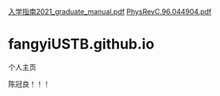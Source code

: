 [入学指南2021_graduate_manual.pdf](https://github.com/fangyiUSTB/fangyiUSTB.github.io/files/6928436/2021_graduate_manual.pdf)
[PhysRevC.96.044904.pdf](https://github.com/fangyiUSTB/fangyiUSTB.github.io/files/6928437/PhysRevC.96.044904.pdf)
# fangyiUSTB.github.io
个人主页

陈冠良！！！
